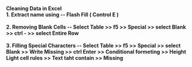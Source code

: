 <b> Cleaning Data in Excel
<br>1. Extract name using -- Flash Fill ( Control E )
<br>
<br>2. Removing Blank Cells -- Select Table >> f5 >> Special >> select Blank >> ctrl - >> select Entire Row
<br>
<br>3. Filling Special Characters -- Select Table >> f5 >> Special >> select Blank >> Write Missing >> ctrl Enter >> Conditional formeting 
       >> Height Light  cell rules >> Text taht contain >> Missing 
<br>
<br>
<br>
